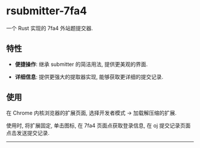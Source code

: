 # rsubmitter-7fa4

一个 Rust 实现的 7fa4 外站题提交器.

## 特性

- **便捷操作**:  继承 submitter 的简洁用法, 提供更美观的界面.

- **详细信息**:  提供更强大的提取器实现, 能够获取更详细的提交记录.

## 使用

在 Chrome 内核浏览器的扩展页面, 选择开发者模式 -> 加载解压缩的扩展.

使用时, 将扩展固定, 单击图标, 在 7fa4 页面点获取登录信息, 在 oj 提交记录页面点击发送提交记录.

---

[^1]:  submitter 是一个长期维护的 7fa4 外站题提交插件, 使用方便快捷.
